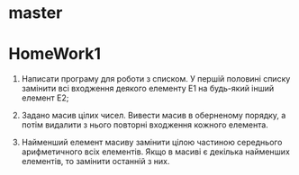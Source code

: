 # master

# HomeWork1

1. Написати програму для роботи з списком. У першій половині списку замінити всі входження деякого елементу Е1 на  будь-який інший елемент Е2;

2. Задано масив цілих чисел. Вивести масив в оберненому порядку, а потім видалити з нього повторні входження кожного елемента.

3. Найменший елемент масиву замінити цілою частиною середнього арифметичного всіх елементів. Якщо в масиві є декілька найменших елементів, то замінити останній з них.
